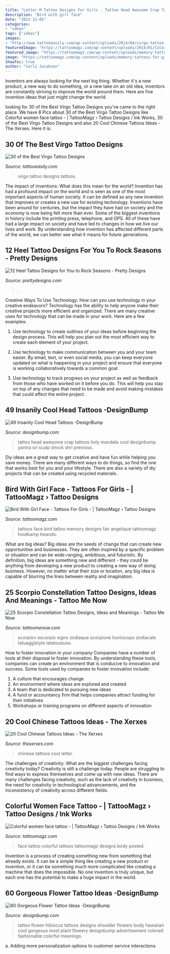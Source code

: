 ```yaml
---
title: "Letter M Tattoo Designs For Girls - Tattoo Head Awesome Crap Tattoos Holy Mandala Cool Designbump Yantra Sri Scalp Shock Shri Previous"
description: "Bird with girl face"
date: "2022-11-05"
categories:
- "ideas"
tags: ["ideas"]
images:
- "http://www.tattooeasily.com/wp-content/uploads/2014/04/virgo-tattoo-design-ideas.jpg"
featuredImage: "https://tattoomagz.com/wp-content/uploads/2014/01/Colorful-women-face-tattoo.jpg"
featured_image: "https://tattoomagz.com/wp-content/uploads/memory-tattoos-for-girls-tattoos-for-girls-the-official-blog-for-thingsampink-15521.jpg"
image: "https://tattoomagz.com/wp-content/uploads/memory-tattoos-for-girls-tattoos-for-girls-the-official-blog-for-thingsampink-15521.jpg"
ShowToc: true
author: "Carli Jacobson"
---
```



Inventors are always looking for the next big thing. Whether it's a new product, a new way to do something, or a new take on an old idea, inventors are constantly striving to improve the world around them. Here are five invention ideas that just might change the world.

	

		
looking for 30 of the Best Virgo Tattoo Designs you've came to the right place. We have 8 Pics about 30 of the Best Virgo Tattoo Designs like Colorful women face tattoo - | TattooMagz › Tattoo Designs / Ink Works, 30 of the Best Virgo Tattoo Designs and also 20 Cool Chinese Tattoos Ideas - The Xerxes. Here it is:
		
    
## 30 Of The Best Virgo Tattoo Designs

<img loading=lazy src="http://www.tattooeasily.com/wp-content/uploads/2014/04/virgo-tattoo-design-ideas.jpg" onerror="this.onerror=null;this.src='https://tse3.mm.bing.net/th?id=OIP.o-nTmFMrYXc8uOhY_L8-4wHaK3&amp;pid=15.1';" alt="30 of the Best Virgo Tattoo Designs">

_Source: tattooeasily.com_

>virgo tattoo designs tattoos. 

	

The impact of inventions: What does this mean for the world?
Invention has had a profound impact on the world and is seen as one of the most important aspects of human society. It can be defined as any new invention that improves or creates a new use for existing technology. Inventions have been around for centuries, but the impact they have had on society and the economy is now being felt more than ever. Some of the biggest inventions in history include the printing press, telephone, and GPS. All of these have had a large impact on society and have led to changes in how we live our lives and work. By understanding how invention has affected different parts of the world, we can better see what it means for future generations.

    
## 12 Heel Tattoo Designs For You To Rock Seasons - Pretty Designs

<img loading=lazy src="http://www.prettydesigns.com/wp-content/uploads/2014/09/Letter-Heel-Tattoo.jpg" onerror="this.onerror=null;this.src='https://tse2.mm.bing.net/th?id=OIP.YhtryLC-lfjSh40CJF7asQHaKu&amp;pid=15.1';" alt="12 Heel Tattoo Designs for You to Rock Seasons - Pretty Designs">

_Source: prettydesigns.com_

>. 

	

Creative Ways To Use Technology: How can you use technology in your creative endeavors?
Technology has the ability to help anyone make their creative projects more efficient and organized. There are many creative uses for technology that can be made in your work. Here are a few examples:
1. Use technology to create outlines of your ideas before beginning the design process. This will help you plan out the most efficient way to create each element of your project.

2. Use technology to make communication between you and your team easier. By email, text, or even social media, you can keep everyone updated on what is happening in your project and ensure that everyone is working collaboratively towards a common goal.

3. Use technology to track progress on your project as well as feedback from those who have worked on it before you do. This will help you stay on top of any changes that need to be made and avoid making mistakes that could affect the entire project.

    
## 49 Insanily Cool Head Tattoos -DesignBump

<img loading=lazy src="http://cdn.designbump.com/wp-content/uploads/2015/10/14-Head-tattoo-Mandala.jpg" onerror="this.onerror=null;this.src='https://tse3.mm.bing.net/th?id=OIP.lTdwp86DaKAFIPcDPOhJlQHaJ7&amp;pid=15.1';" alt="49 Insanily Cool Head Tattoos -DesignBump">

_Source: designbump.com_

>tattoo head awesome crap tattoos holy mandala cool designbump yantra sri scalp shock shri previous. 

	

Diy ideas are a great way to get creative and have fun while helping you save money. There are many different ways to do things, so find the one that works best for you and your lifestyle. There are also a variety of diy projects that can be created using recycled materials.

    
## Bird With Girl Face - Tattoos For Girls - | TattooMagz › Tattoo Designs

<img loading=lazy src="https://tattoomagz.com/wp-content/uploads/memory-tattoos-for-girls-tattoos-for-girls-the-official-blog-for-thingsampink-15521.jpg" onerror="this.onerror=null;this.src='https://tse3.mm.bing.net/th?id=OIP._x-kHQDzpW4_XFByHbwSFwHaLa&amp;pid=15.1';" alt="Bird With Girl Face - Tattoos For Girls - | TattooMagz › Tattoo Designs">

_Source: tattoomagz.com_

>tattoos face bird tattoo memory designs fair angelique tattoomagz houtkamp treands. 

	

What are big ideas?
Big ideas are the seeds of change that can create new opportunities and businesses. They are often inspired by a specific problem or situation and can be wide-ranging, ambitious, and futuristic. By definition, big ideas are something new and different - they could be anything from developing a new product to creating a new way of doing business. However, no matter what their size or location, any big idea is capable of blurring the lines between reality and imagination.

    
## 25 Scorpio Constellation Tattoo Designs, Ideas And Meanings - Tattoo Me Now

<img loading=lazy src="https://www.tattoomenow.com/tattoo-designs/wp-content/uploads/2019/05/scorpio-constellation-tattoo-leg-27.jpg" onerror="this.onerror=null;this.src='https://tse3.mm.bing.net/th?id=OIP.k1lRUudwkI5Aan1T9SUhXgAAAA&amp;pid=15.1';" alt="25 Scorpio Constellation Tattoo Designs, Ideas and Meanings - Tattoo Me Now">

_Source: tattoomenow.com_

>scorpion escorpio signo zodiaque scorpione horóscopo zodiacale tatuaggistyle latatoueuse. 

	

How to foster innovation in your company
Companies have a number of tools at their disposal to foster innovation. By understanding these tools, companies can create an environment that is conducive to innovation and success. 
Some tools used by companies to foster innovation include: 

1. A culture that encourages change 
2. An environment where ideas are explored and created 
3. A team that is dedicated to pursuing new ideas 
4. A fund or accountancy firm that helps companies attract funding for their initiatives 
5. Workshops or training programs on different aspects of innovation 

    
## 20 Cool Chinese Tattoos Ideas - The Xerxes

<img loading=lazy src="http://thexerxes.com/wp-content/uploads/2016/02/Chinese-Letter-Tattoos.jpg" onerror="this.onerror=null;this.src='https://tse3.mm.bing.net/th?id=OIP.n0wmMXVft7JZLKCcFjIhBgHaJ4&amp;pid=15.1';" alt="20 Cool Chinese Tattoos Ideas - The Xerxes">

_Source: thexerxes.com_

>chinese tattoos cool letter. 

	

The challenges of creativity: What are the biggest challenges facing creativity today?
Creativity is still a challenge today. People are struggling to find ways to express themselves and come up with new ideas. There are many challenges facing creativity, such as the lack of creativity in business, the need for creativity in technological advancements, and the inconsistency of creativity across different fields.

    
## Colorful Women Face Tattoo - | TattooMagz › Tattoo Designs / Ink Works

<img loading=lazy src="https://tattoomagz.com/wp-content/uploads/2014/01/Colorful-women-face-tattoo.jpg" onerror="this.onerror=null;this.src='https://tse4.mm.bing.net/th?id=OIP.NEBHtR3S0EKu8-ftl21aewHaKI&amp;pid=15.1';" alt="Colorful women face tattoo - | TattooMagz › Tattoo Designs / Ink Works">

_Source: tattoomagz.com_

>face tattoo colorful tattoos tattoomagz designs body posted. 

	

Invention is a process of creating something new from something that already exists. It can be a simple thing like creating a new product or invention, or it can be something much more complicated like creating a machine that does the impossible. No one invention is truly unique, but each one has the potential to make a huge impact in the world.

    
## 60 Gorgeous Flower Tattoo Ideas -DesignBump

<img loading=lazy src="https://designbump.com/wp-content/uploads/2015/12/Beautiful-Flower-Tattoo-Designs-For-Women-50.jpg" onerror="this.onerror=null;this.src='https://tse2.mm.bing.net/th?id=OIP.L3G7gTmjbeXghBQbAY-_MgHaLd&amp;pid=15.1';" alt="60 Gorgeous Flower Tattoo Ideas -DesignBump">

_Source: designbump.com_

>tattoo flower hibiscus tattoos designs shoulder flowers body hawaiian cool gorgeous most plant flowery designbump advertisement colored fashionable colorful meanings. 

	

a. Adding more personalization options to customer service interactions 

